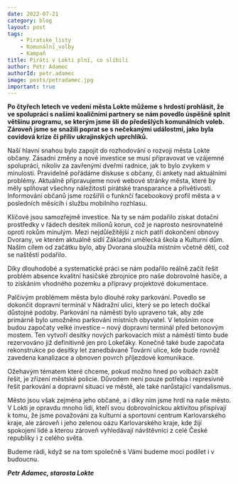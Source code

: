 ```yaml
---
date: 2022-07-21
category: blog
layout: post
tags:
    - Piratske_listy
    - Komunální_volby
    - Kampaň
title: Piráti v Lokti plní, co slíbili
author: Petr Adamec
authorId: petr.adamec
image: posts/petradamec.jpg
important: true
---
```

**Po čtyřech letech ve vedení města Lokte můžeme s hrdostí prohlásit, že ve spolupráci s našimi koaličními partnery se nám povedlo úspěšně splnit většinu programu, se kterým jsme šli do předešlých komunálních voleb. Zároveň jsme se snažili poprat se s nečekanými událostmi, jako byla covidová krize či příliv ukrajinských uprchlíků.**

Naší hlavní snahou bylo zapojit do rozhodování o rozvoji města Lokte občany. Zásadní změny a nové investice se musí připravovat ve vzájemné spolupráci, nikoliv za zavřenými dveřmi radnice, jak to bylo zvykem v minulosti. Pravidelně pořádáme diskuse s občany, či ankety nad aktuálními problémy. Aktuálně připravujeme nové webové stránky města, které by měly splňovat všechny náležitosti pirátské transparance a přívětivosti. Informování občanů jsme rozšířili o funknčí facebookový profil města a v posledních měsícíh i službu mobilního rozhlasu. 

 

Klíčové jsou samozřejmě investice. Na ty se nám podařilo získat dotační prostředky v řádech desítek milionů korun, což je naprosto nesrovnatelné oproti rokům minulým. Mezi nejdůležitější z nich patří dokončení obnovy Dvorany, ve kterém aktuálně sídlí Základní umělecká škola a Kulturní dům. Naším cílem od začátku bylo, aby Dvorana sloužila místním včetně dětí, což se naštěstí podařilo. 

Díky dlouhodobé a systematické práci se nám podařilo reálně začít řešit problém absence kvalitní hasičské zbrojnice pro naše dobrovolné hasiče, a to získáním vhodného pozemku a přípravy projektové dokumentace. 

Palčivým problémem města bylo dlouhé roky parkování. Povedlo se dokončit dopravní terminál v Nádražní ulici, který se po letech dočkal důstojné podoby. Parkování na náměstí bylo upraveno tak, aby zde primárně bylo umožněno parkování místních obyvatel. V letošním roce budou započaty velké investice – nový dopravní terminál před betonovým mostem. Ten vytvoří desítky nových parkovacích míst a náměstí tímto bude rezervováno již definitivně jen pro Lokeťáky. Konečně také bude započata rekonstrukce po desítky let zanedbávané Tovární ulice, kde bude rovněž zavedena kanalizace a obnoven povrch příjezdové komunikace.   

Ožehavým tématem které chceme, pokud možno hned po volbách začít řešit, je zřízení městské policie. Důvodem není pouze potřeba i represivně řešit parkování a dopravní situaci ve městě, ale také narůstající vandalismus. 

 
 

Město jsou však zejména jeho občané, a i díky nim jsme hrdí na naše město. V Lokti je opravdu mnoho lidí, kteří svou dobrovolnickou aktivitou přispívají k tomu, že jsme považováni za kulturní a sportovní centrum Karlovarského kraje, ale zároveň i jeho zelenou oázu Karlovarského kraje, kde žijí spokojení lidé a kterou zároveň vyhledávají návštěvníci z celé České republiky i z celého světa. 

 
Budeme rádi, když se na tom společně s Vámi budeme moci podílet i v budoucnu.

***Petr Adamec, starosta Lokte***
